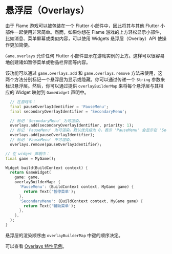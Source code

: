 # 悬浮层（Overlays）

由于 Flame 游戏可以被包装在一个 Flutter 小部件中，因此将其与其他 Flutter 小部件一起使用非常简单。然而，如果你想在 Flame 游戏的上方轻松显示小部件，比如消息、菜单屏幕或类似内容，可以使用 Widgets 悬浮层（Overlay）API 使操作更加简便。

`Game.overlays` 允许任何 Flutter 小部件显示在游戏实例的上方。这样可以很容易地创建诸如暂停菜单或物品栏界面等内容。

该功能可以通过 `game.overlays.add` 和 `game.overlays.remove` 方法来使用，这两个方法分别标记一个悬浮层为显示或隐藏。你可以通过传递一个 `String` 参数来标识悬浮层。然后，你可以通过提供 `overlayBuilderMap` 来将每个悬浮层与其相应的 Widget 映射到 `GameWidget` 声明中。

```dart
  // 在游戏中：
  final pauseOverlayIdentifier = 'PauseMenu';
  final secondaryOverlayIdentifier = 'SecondaryMenu';

  // 标记 'SecondaryMenu' 为可渲染。
  overlays.add(secondaryOverlayIdentifier, priority: 1);
  // 标记 'PauseMenu' 为可渲染。默认优先级为 0，表示 'PauseMenu' 会显示在 'SecondaryMenu' 下方。
  overlays.add(pauseOverlayIdentifier);
  // 标记 'PauseMenu' 不可渲染。
  overlays.remove(pauseOverlayIdentifier);
```

```dart
// 在 widget 声明中：
final game = MyGame();

Widget build(BuildContext context) {
  return GameWidget(
    game: game,
    overlayBuilderMap: {
      'PauseMenu': (BuildContext context, MyGame game) {
        return Text('暂停菜单');
      },
      'SecondaryMenu': (BuildContext context, MyGame game) {
        return Text('辅助菜单');
      },
    },
  );
}
```

悬浮层的渲染顺序由 `overlayBuilderMap` 中键的顺序决定。

可以查看 [Overlays 特性示例](https://github.com/flame-engine/flame/blob/main/examples/lib/stories/system/overlays_example.dart)。